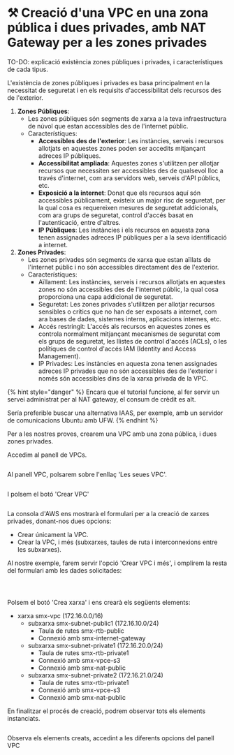 # ⚒️ Creació d'una VPC en una zona pública i dues privades, amb NAT Gateway per a les zones privades

TO-DO: explicació existència zones públiques i privades, i característiques de cada tipus.

L'existència de zones públiques i privades es basa principalment en la necessitat de seguretat i en els requisits d'accessibilitat dels recursos des de l'exterior.&#x20;

1. **Zones Públiques**:
   * Les zones públiques són segments de xarxa a la teva infraestructura de núvol que estan accessibles des de l'internet públic.
   * Característiques:
     * **Accessibles des de l'exterior**: Les instàncies, serveis i recursos allotjats en aquestes zones poden ser accedits mitjançant adreces IP públiques.
     * **Accessibilitat ampliada**: Aquestes zones s'utilitzen per allotjar recursos que necessiten ser accessibles des de qualsevol lloc a través d'internet, com ara servidors web, serveis d'API públics, etc.
     * **Exposició a la internet**: Donat que els recursos aquí són accessibles públicament, existeix un major risc de seguretat, per la qual cosa es requereixen mesures de seguretat addicionals, com ara grups de seguretat, control d'accés basat en l'autenticació, entre d'altres.
     * **IP Públiques**: Les instàncies i els recursos en aquesta zona tenen assignades adreces IP públiques per a la seva identificació a internet.
2. **Zones Privades**:
   * Les zones privades són segments de xarxa que estan aïllats de l'internet públic i no són accessibles directament des de l'exterior.
   * Característiques:
     * Aïllament: Les instàncies, serveis i recursos allotjats en aquestes zones no són accessibles des de l'internet públic, la qual cosa proporciona una capa addicional de seguretat.
     * Seguretat: Les zones privades s'utilitzen per allotjar recursos sensibles o crítics que no han de ser exposats a internet, com ara bases de dades, sistemes interns, aplicacions internes, etc.
     * Accés restringit: L'accés als recursos en aquestes zones es controla normalment mitjançant mecanismes de seguretat com els grups de seguretat, les llistes de control d'accés (ACLs), o les polítiques de control d'accés IAM (Identity and Access Management).
     * IP Privades: Les instàncies en aquesta zona tenen assignades adreces IP privades que no són accessibles des de l'exterior i només són accessibles dins de la xarxa privada de la VPC.

{% hint style="danger" %}
Encara que el tutorial funcione, al fer servir un servei administrat per al NAT gateway, el consum de crèdit es alt.

Sería preferible buscar una alternativa IAAS, per exemple, amb un servidor de comunicacions Ubuntu amb UFW.
{% endhint %}

Per a les nostres proves, crearem una VPC amb una zona pública, i dues zones privades.

Accedim al panell de VPCs.

<figure><img src="../.gitbook/assets/image (188).png" alt=""><figcaption></figcaption></figure>

Al panell VPC, polsarem sobre l'enllaç 'Les seues VPC'.

<figure><img src="../.gitbook/assets/image (189).png" alt=""><figcaption></figcaption></figure>

I polsem el botó 'Crear VPC'

<figure><img src="../.gitbook/assets/image (190).png" alt=""><figcaption></figcaption></figure>

La consola d'AWS ens mostrarà el formulari per a la creació de xarxes privades, donant-nos dues opcions:

* Crear únicament la VPC.
* Crear la VPC, i més (subxarxes, taules de ruta i interconnexions entre les subxarxes).

Al nostre exemple, farem servir l'opció 'Crear VPC i més', i omplirem la resta del formulari amb les dades solicitades:

<figure><img src="../.gitbook/assets/image (249).png" alt=""><figcaption></figcaption></figure>

<figure><img src="../.gitbook/assets/image (192).png" alt=""><figcaption></figcaption></figure>

<figure><img src="../.gitbook/assets/image (250).png" alt=""><figcaption></figcaption></figure>

Polsem el botó 'Crea xarxa' i ens crearà els següents elements:

* xarxa smx-vpc (172.16.0.0/16)
  * subxarxa smx-subnet-public1 (172.16.10.0/24)
    * Taula de rutes smx-rtb-public
    * Connexió amb smx-internet-gateway
  * subxarxa smx-subnet-private1 (172.16.20.0/24)
    * Taula de rutes smx-rtb-private1
    * Connexió amb smx-vpce-s3
    * Connexió amb smx-nat-public
  * subxarxa smx-subnet-private2 (172.16.21.0/24)
    * Taula de rutes smx-rtb-private1
    * Connexió amb smx-vpce-s3
    * Connexió amb smx-nat-public

En finalitzar el procés de creació, podrem observar tots els elements instanciats.

<figure><img src="../.gitbook/assets/image (194).png" alt=""><figcaption></figcaption></figure>

Observa els elements creats, accedint a les diferents opcions del panell VPC

<figure><img src="../.gitbook/assets/image (195).png" alt=""><figcaption></figcaption></figure>
